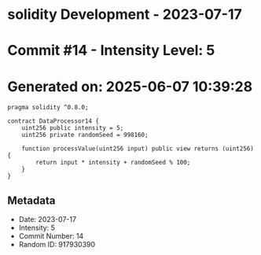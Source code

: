 ﻿# solidity Development - 2023-07-17
# Commit #14 - Intensity Level: 5
# Generated on: 2025-06-07 10:39:28
```solidity
pragma solidity ^0.8.0;

contract DataProcessor14 {
    uint256 public intensity = 5;
    uint256 private randomSeed = 998160;

    function processValue(uint256 input) public view returns (uint256) {
        return input * intensity + randomSeed % 100;
    }
}
```
## Metadata
- Date: 2023-07-17
- Intensity: 5
- Commit Number: 14
- Random ID: 917930390
